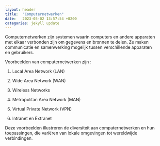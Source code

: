 ```yaml
---
layout: header
title:  "Computernetwerken"
date:   2023-05-02 13:57:54 +0200
categories: jekyll update
---
```


Computernetwerken zijn systemen waarin computers en andere apparaten met elkaar verbonden zijn om gegevens en bronnen te delen. Ze maken communicatie en samenwerking mogelijk tussen verschillende apparaten en gebruikers.

Voorbeelden van computernetwerken zijn :

1. Local Area Network (LAN)

2. Wide Area Network (WAN)

3. Wireless Networks

4. Metropolitan Area Network (MAN)

5. Virtual Private Network (VPN)

6. Intranet en Extranet

Deze voorbeelden illustreren de diversiteit aan computernetwerken en hun toepassingen, die variëren van lokale omgevingen tot wereldwijde verbindingen.